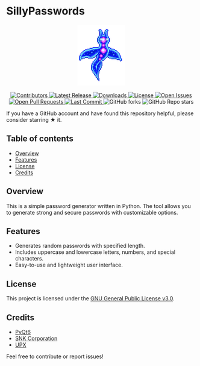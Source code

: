 # SillyPasswords

<p align="center">
  <a href="https://github.com/VermeilChan/SillyPasswords">
    <img src="Assets/Raubtier.gif" height="162" width="126" alt="Logo">
  </a>
</p>

<p align="center">
  <a href="https://github.com/VermeilChan/SillyPasswords/graphs/contributors">
    <img alt="Contributors" src="https://img.shields.io/github/contributors/VermeilChan/SillyPasswords" />
  </a>
  <a href="https://github.com/VermeilChan/SillyPasswords/releases">
    <img alt="Latest Release" src="https://img.shields.io/github/release/VermeilChan/SillyPasswords" />
  </a>
  <a href="https://github.com/VermeilChan/SillyPasswords/releases">
    <img alt="Downloads" src="https://img.shields.io/github/downloads/VermeilChan/SillyPasswords/total" />
  </a>
  <a href="https://github.com/VermeilChan/SillyPasswords/LICENSE">
    <img alt="License" src="https://img.shields.io/github/license/VermeilChan/SillyPasswords" />
  </a>
  <a href="https://github.com/VermeilChan/SillyPasswords/issues">
    <img alt="Open Issues" src="https://img.shields.io/github/issues/VermeilChan/SillyPasswords" />
  </a>
  <a href="https://github.com/VermeilChan/SillyPasswords/pulls">
    <img alt="Open Pull Requests" src="https://img.shields.io/github/issues-pr/VermeilChan/SillyPasswords" />
  </a>
  <a href="https://github.com/VermeilChan/SillyPasswords/commits/main">
    <img alt="Last Commit" src="https://img.shields.io/github/last-commit/VermeilChan/SillyPasswords" />
  </a>
    <img alt="GitHub forks" src="https://img.shields.io/github/forks/VermeilChan/SillyPasswords" />
  </a>
    <img alt="GitHub Repo stars" src="https://img.shields.io/github/stars/VermeilChan/SillyPasswords" />
  </a>
</p>

If you have a GitHub account and have found this repository helpful, please consider starring ★ it.

## Table of contents

- [Overview](#overview)
- [Features](#features)
- [License](#license)
- [Credits](#credits)

## Overview

This is a simple password generator written in Python. The tool allows you to generate strong and secure passwords with customizable options.

## Features

- Generates random passwords with specified length.
- Includes uppercase and lowercase letters, numbers, and special characters.
- Easy-to-use and lightweight user interface.

## License

This project is licensed under the [GNU General Public License v3.0](LICENSE).

## Credits

- [PyQt6](https://www.riverbankcomputing.com)
- [SNK Corporation](https://www.snk-corp.co.jp)
- [UPX](https://upx.github.io)

Feel free to contribute or report issues!
